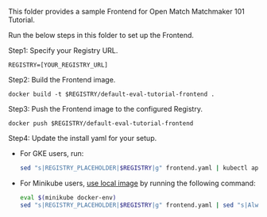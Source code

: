 This folder provides a sample Frontend for Open Match Matchmaker 101 Tutorial.

Run the below steps in this folder to set up the Frontend.

Step1: Specify your Registry URL.
```
REGISTRY=[YOUR_REGISTRY_URL]
```

Step2: Build the Frontend image.
```
docker build -t $REGISTRY/default-eval-tutorial-frontend .
```

Step3: Push the Frontend image to the configured Registry.
```
docker push $REGISTRY/default-eval-tutorial-frontend
```

Step4: Update the install yaml for your setup.

- For GKE users, run:
    ```bash
    sed "s|REGISTRY_PLACEHOLDER|$REGISTRY|g" frontend.yaml | kubectl apply -f -
    ```
- For Minikube users, [use local image](https://kubernetes.io/docs/setup/learning-environment/minikube/#use-local-images-by-re-using-the-docker-daemon) by running the following command:
    ```bash
    eval $(minikube docker-env)
    sed "s|REGISTRY_PLACEHOLDER|$REGISTRY|g" frontend.yaml | sed "s|Always|Never|g" | kubectl apply -f -
    ```